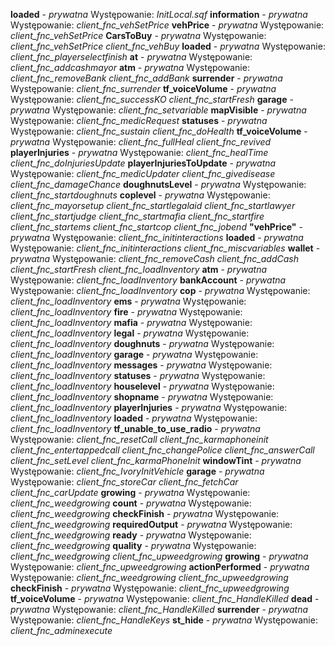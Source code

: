 **loaded** - *prywatna* 
Występowanie:
	*InitLocal.sqf*
**information** - *prywatna* 
Występowanie:
	*client_fnc_vehSetPrice*
**vehPrice** - *prywatna* 
Występowanie:
	*client_fnc_vehSetPrice*
**CarsToBuy** - *prywatna* 
Występowanie:
	*client_fnc_vehSetPrice*
	*client_fnc_vehBuy*
**loaded** - *prywatna* 
Występowanie:
	*client_fnc_playerselectfinish*
**at** - *prywatna* 
Występowanie:
	*client_fnc_addcashmayor*
**atm** - *prywatna* 
Występowanie:
	*client_fnc_removeBank*
	*client_fnc_addBank*
**surrender** - *prywatna* 
Występowanie:
	*client_fnc_surrender*
**tf_voiceVolume** - *prywatna* 
Występowanie:
	*client_fnc_successKO*
	*client_fnc_startFresh*
**garage** - *prywatna* 
Występowanie:
	*client_fnc_setvariable*
**mapVisible** - *prywatna* 
Występowanie:
	*client_fnc_medicRequest*
**statuses** - *prywatna* 
Występowanie:
	*client_fnc_sustain*
	*client_fnc_doHealth*
**tf_voiceVolume** - *prywatna* 
Występowanie:
	*client_fnc_fullHeal*
	*client_fnc_revived*
**playerInjuries** - *prywatna* 
Występowanie:
	*client_fnc_healTime*
	*client_fnc_doInjuriesUpdate*
**playerInjuriesToUpdate** - *prywatna* 
Występowanie:
	*client_fnc_medicUpdater*
	*client_fnc_givedisease*
	*client_fnc_damageChance*
**doughnutsLevel** - *prywatna* 
Występowanie:
	*client_fnc_startdoughnuts*
**coplevel** - *prywatna* 
Występowanie:
	*client_fnc_mayorsetup*
	*client_fnc_startlegalaid*
	*client_fnc_startlawyer*
	*client_fnc_startjudge*
	*client_fnc_startmafia*
	*client_fnc_startfire*
	*client_fnc_startems*
	*client_fnc_startcop*
	*client_fnc_jobend*
**"vehPrice"** - *prywatna* 
Występowanie:
	*client_fnc_initinteractions*
**loaded** - *prywatna* 
Występowanie:
	*client_fnc_initinteractions*
	*client_fnc_miscvariables*
**wallet** - *prywatna* 
Występowanie:
	*client_fnc_removeCash*
	*client_fnc_addCash*
	*client_fnc_startFresh*
	*client_fnc_loadInventory*
**atm** - *prywatna* 
Występowanie:
	*client_fnc_loadInventory*
**bankAccount** - *prywatna* 
Występowanie:
	*client_fnc_loadInventory*
**cop** - *prywatna* 
Występowanie:
	*client_fnc_loadInventory*
**ems** - *prywatna* 
Występowanie:
	*client_fnc_loadInventory*
**fire** - *prywatna* 
Występowanie:
	*client_fnc_loadInventory*
**mafia** - *prywatna* 
Występowanie:
	*client_fnc_loadInventory*
**legal** - *prywatna* 
Występowanie:
	*client_fnc_loadInventory*
**doughnuts** - *prywatna* 
Występowanie:
	*client_fnc_loadInventory*
**garage** - *prywatna* 
Występowanie:
	*client_fnc_loadInventory*
**messages** - *prywatna* 
Występowanie:
	*client_fnc_loadInventory*
**statuses** - *prywatna* 
Występowanie:
	*client_fnc_loadInventory*
**houselevel** - *prywatna* 
Występowanie:
	*client_fnc_loadInventory*
**shopname** - *prywatna* 
Występowanie:
	*client_fnc_loadInventory*
**playerInjuries** - *prywatna* 
Występowanie:
	*client_fnc_loadInventory*
**loaded** - *prywatna* 
Występowanie:
	*client_fnc_loadInventory*
**tf_unable_to_use_radio** - *prywatna* 
Występowanie:
	*client_fnc_resetCall*
	*client_fnc_karmaphoneinit*
	*client_fnc_entertappedcall*
	*client_fnc_changePolice*
	*client_fnc_answerCall*
	*client_fnc_setLevel*
	*client_fnc_karmaPhoneInit*
**windowTint** - *prywatna* 
Występowanie:
	*client_fnc_IvoryInitVehicle*
**garage** - *prywatna* 
Występowanie:
	*client_fnc_storeCar*
	*client_fnc_fetchCar*
	*client_fnc_carUpdate*
**growing** - *prywatna* 
Występowanie:
	*client_fnc_weedgrowing*
**count** - *prywatna* 
Występowanie:
	*client_fnc_weedgrowing*
**checkFinish** - *prywatna* 
Występowanie:
	*client_fnc_weedgrowing*
**requiredOutput** - *prywatna* 
Występowanie:
	*client_fnc_weedgrowing*
**ready** - *prywatna* 
Występowanie:
	*client_fnc_weedgrowing*
**quality** - *prywatna* 
Występowanie:
	*client_fnc_weedgrowing*
	*client_fnc_upweedgrowing*
**growing** - *prywatna* 
Występowanie:
	*client_fnc_upweedgrowing*
**actionPerformed** - *prywatna* 
Występowanie:
	*client_fnc_weedgrowing*
	*client_fnc_upweedgrowing*
**checkFinish** - *prywatna* 
Występowanie:
	*client_fnc_upweedgrowing*
**tf_voiceVolume** - *prywatna* 
Występowanie:
	*client_fnc_HandleKilled*
**dead** - *prywatna* 
Występowanie:
	*client_fnc_HandleKilled*
**surrender** - *prywatna* 
Występowanie:
	*client_fnc_HandleKeys*
**st_hide** - *prywatna* 
Występowanie:
	*client_fnc_adminexecute*

